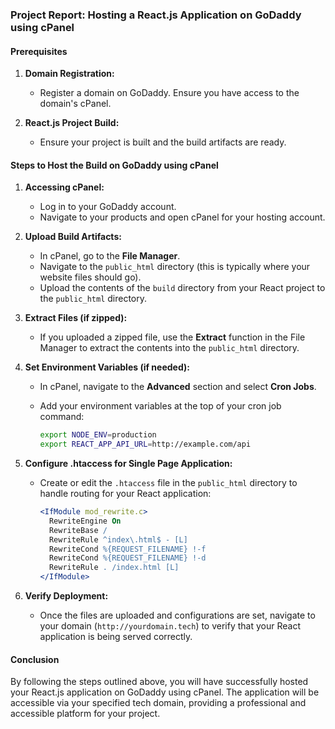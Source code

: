 ### Project Report: Hosting a React.js Application on GoDaddy using cPanel

#### Prerequisites

1. **Domain Registration:**
   - Register a domain on GoDaddy. Ensure you have access to the domain's cPanel.

2. **React.js Project Build:**
   - Ensure your project is built and the build artifacts are ready.

#### Steps to Host the Build on GoDaddy using cPanel

1. **Accessing cPanel:**
   - Log in to your GoDaddy account.
   - Navigate to your products and open cPanel for your hosting account.

2. **Upload Build Artifacts:**
   - In cPanel, go to the **File Manager**.
   - Navigate to the `public_html` directory (this is typically where your website files should go).
   - Upload the contents of the `build` directory from your React project to the `public_html` directory.

3. **Extract Files (if zipped):**
   - If you uploaded a zipped file, use the **Extract** function in the File Manager to extract the contents into the `public_html` directory.

4. **Set Environment Variables (if needed):**
   - In cPanel, navigate to the **Advanced** section and select **Cron Jobs**.
   - Add your environment variables at the top of your cron job command:

     ```bash
     export NODE_ENV=production
     export REACT_APP_API_URL=http://example.com/api
     ```

5. **Configure .htaccess for Single Page Application:**
   - Create or edit the `.htaccess` file in the `public_html` directory to handle routing for your React application:

     ```apache
     <IfModule mod_rewrite.c>
       RewriteEngine On
       RewriteBase /
       RewriteRule ^index\.html$ - [L]
       RewriteCond %{REQUEST_FILENAME} !-f
       RewriteCond %{REQUEST_FILENAME} !-d
       RewriteRule . /index.html [L]
     </IfModule>
     ```

6. **Verify Deployment:**
   - Once the files are uploaded and configurations are set, navigate to your domain (`http://yourdomain.tech`) to verify that your React application is being served correctly.

#### Conclusion

By following the steps outlined above, you will have successfully hosted your React.js application on GoDaddy using cPanel. The application will be accessible via your specified tech domain, providing a professional and accessible platform for your project.
